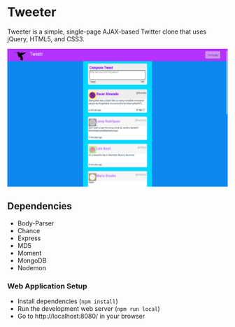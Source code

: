 # Tweeter

Tweeter is a simple, single-page AJAX-based Twitter clone that uses jQuery, HTML5, and CSS3.

!["Screenshot of Tweetr"](https://github.com/TheTempas/tweetr/blob/master/docs/Tweetr.png)

## Dependencies

- Body-Parser
- Chance
- Express
- MD5
- Moment
- MongoDB
- Nodemon

### Web Application Setup
- Install dependencies (`npm install`)
- Run the development web server (`npm run local`)
- Go to http://localhost:8080/ in your browser